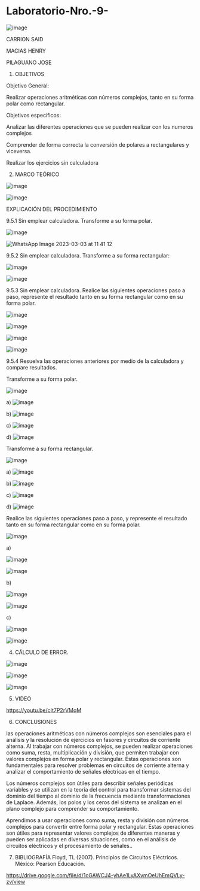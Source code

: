 # Laboratorio-Nro.-9-

![image](https://user-images.githubusercontent.com/116677175/222770047-021129de-07e2-4f32-be49-74dca716c012.png)

CARRION SAID

MACIAS HENRY

PILAGUANO JOSE

1. OBJETIVOS 

Objetivo General: 

Realizar operaciones aritméticas con números complejos, tanto en su forma polar como rectangular.

Objetivos especificos: 

Analizar las diferentes operaciones que se pueden realizar con los numeros complejos

Comprender de forma correcta la conversión de polares a rectangulares y viceversa.

Realizar los ejercicios sin calculadora

2. MARCO TEÓRICO

![image](https://user-images.githubusercontent.com/116677175/222779536-70d88871-c6f0-4075-893d-c4e5802b59ce.png)

![image](https://user-images.githubusercontent.com/116677175/222779582-255aa111-45eb-4900-8d6b-11129b7466ef.png)

EXPLICACIÓN DEL PROCEDIMIENTO

9.5.1 Sin emplear calculadora. Transforme a su forma polar.

![image](https://user-images.githubusercontent.com/116677175/222781281-84da299b-e6f6-4e40-b1bd-cd3f03cafe5a.png)

![WhatsApp Image 2023-03-03 at 11 41 12](https://user-images.githubusercontent.com/116677175/222777253-19136f78-4645-48ae-84ad-b9c78f236ed3.jpeg)

9.5.2 Sin emplear calculadora. Transforme a su forma rectangular:

![image](https://user-images.githubusercontent.com/116677175/222781358-e4dd04d1-06c1-4e42-b502-b703ab92148a.png)

![image](https://user-images.githubusercontent.com/116677175/222803297-ee15fd29-2154-4250-8b0e-a2d73697d130.png)

9.5.3 Sin emplear calculadora. Realice las siguientes operaciones paso a paso, represente el resultado tanto en su forma rectangular como en su forma polar.

![image](https://user-images.githubusercontent.com/116677175/222781463-0bc54e07-5e34-468f-8e1f-a179739540c9.png)

![image](https://user-images.githubusercontent.com/116677175/222786182-41cf392a-26dc-435a-856f-0dd3ea9df088.png)

![image](https://user-images.githubusercontent.com/116677175/222786242-6cf1cc11-96d2-4b2b-add3-1734ae01009e.png)

![image](https://user-images.githubusercontent.com/116677175/222786306-d240e7b8-c675-4318-bd09-d56401ad1031.png)

9.5.4 Resuelva las operaciones anteriores por medio de la calculadora y compare
resultados.

Transforme a su forma polar.

![image](https://user-images.githubusercontent.com/116677175/222778608-37509d6d-2e49-40ef-bc09-8e25097a503b.png)

a) ![image](https://user-images.githubusercontent.com/116677175/222778667-fb7facab-a167-4a1f-a013-008c34b207e1.png)

b) ![image](https://user-images.githubusercontent.com/116677175/222778751-25a127fe-9801-4101-91f3-b6c22e77b7d2.png)

c) ![image](https://user-images.githubusercontent.com/116677175/222778846-7ea28d1e-3e56-4f3c-b5f7-36b3ae434467.png)

d) ![image](https://user-images.githubusercontent.com/116677175/222778944-2f88fea7-3edf-434c-8d60-091ea4b345b6.png)

Transforme a su forma rectangular.

![image](https://user-images.githubusercontent.com/116677175/222779091-b3c204c2-147b-4f14-a9cb-ae79f8908d95.png)

a) ![image](https://user-images.githubusercontent.com/116677175/222779168-3765d055-c1d7-403a-bc93-4cd32981515b.png)

b) ![image](https://user-images.githubusercontent.com/116677175/222779220-46e75b7d-41ce-4994-bfed-f8fea5e6d110.png)

c) ![image](https://user-images.githubusercontent.com/116677175/222779288-89054256-04a6-4249-8f2e-78a1d079d1b7.png)

d) ![image](https://user-images.githubusercontent.com/116677175/222779335-76694e65-c7c4-4e13-bc27-7829f81fe89a.png)

Realice las siguientes operaciones paso a paso, y represente el resultado tanto en su forma rectangular como en su forma polar.

![image](https://user-images.githubusercontent.com/116677175/222779426-fd6e9be3-63bb-49f0-9b78-9259727f75fa.png)

a) 

![image](https://user-images.githubusercontent.com/116677175/222779642-45919fe7-ca81-4df5-93ac-6af569181e31.png)

![image](https://user-images.githubusercontent.com/116677175/222779712-61feeeed-bf20-4770-a2c7-4ee50fe5be53.png)

b) 

![image](https://user-images.githubusercontent.com/116677175/222779765-3d3021c4-d2b8-4905-91b1-43542bfb26bd.png)

![image](https://user-images.githubusercontent.com/116677175/222779817-b7ae7629-2bf7-474b-9586-0a0b0bc6c055.png)

c) 

![image](https://user-images.githubusercontent.com/116677175/222779888-241d0771-bf12-4c9b-bd0e-ecc3b2f83b07.png)

![image](https://user-images.githubusercontent.com/116677175/222779937-d4811ff9-0e9f-4d82-a119-c885bd9af195.png)

4. CÁLCULO DE ERROR.

![image](https://user-images.githubusercontent.com/116677175/222780038-6487191e-7821-42f6-8aa2-1b973f5509c9.png)

![image](https://user-images.githubusercontent.com/116677175/222780121-83ae796d-fa8a-4313-8c9e-415faf9c4c84.png)

![image](https://user-images.githubusercontent.com/116677175/222780190-f3f945b6-4ce6-434e-8bc6-c0f9a5c4c5a3.png)

5. VIDEO

https://youtu.be/cIt7P2rVMqM

6. CONCLUSIONES

las operaciones aritméticas con números complejos son esenciales para el análisis y la resolución de ejercicios en fasores y circuitos de corriente alterna. Al trabajar con números complejos, se pueden realizar operaciones como suma, resta, multiplicación y división, que permiten trabajar con valores complejos en forma polar y rectangular. Estas operaciones son fundamentales para resolver problemas en circuitos de corriente alterna y analizar el comportamiento de señales eléctricas en el tiempo.

Los números complejos son útiles para describir señales periódicas variables y se utilizan en la teoría del control para transformar sistemas del dominio del tiempo al dominio de la frecuencia mediante transformaciones de Laplace. Además, los polos y los ceros del sistema se analizan en el plano complejo para comprender su comportamiento.

Aprendimos a usar operaciones como suma, resta y división con números complejos para convertir entre forma polar y rectangular. Estas operaciones son útiles para representar valores complejos de diferentes maneras y pueden ser aplicadas en diversas situaciones, como en el análisis de circuitos eléctricos y el procesamiento de señales..

7. BIBLIOGRAFÍA
Floyd, TL (2007). Principios de Circuitos Eléctricos. México: Pearson Educación. 

https://drive.google.com/file/d/1cGAWCJ4-yhAe1LyAXvmOeUhEmQVLy-zv/view
